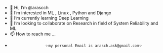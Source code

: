 - 👋 Hi, I’m @arascch
- 👀 I’m interested in ML , Linux , Python and Django
- 🌱 I’m currently learning Deep Learning
- 💞️ I’m looking to collaborate on Research in field of System Reliability and ML
- 📫 How to reach me ...
-                     ✨my personal Email is arasch.ask@gmail.com✨

<!---
arascch/arascch is a ✨ special ✨ repository because its `README.md` (this file) appears on your GitHub profile.
You can click the Preview link to take a look at your changes.
--->
